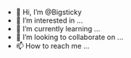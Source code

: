 - 👋 Hi, I’m @Bigsticky
- 👀 I’m interested in ...
- 🌱 I’m currently learning ...
- 💞️ I’m looking to collaborate on ...
- 📫 How to reach me ...

<!---
Bigsticky/Bigsticky is a ✨ special ✨ repository because its `README.md` (this file) appears on your GitHub profile.
You can click the Preview link to take a look at your changes.
--->
